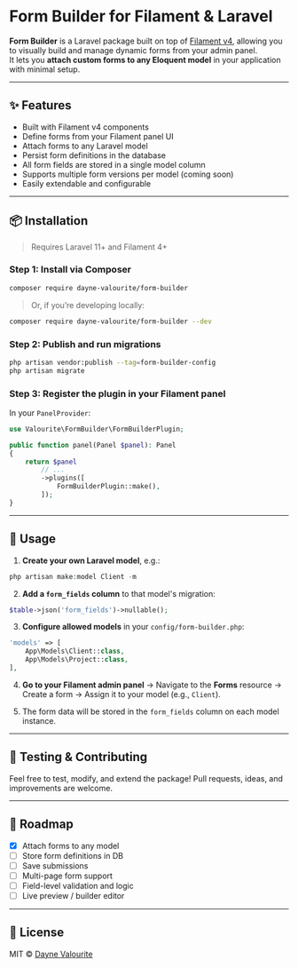 # Form Builder for Filament & Laravel

**Form Builder** is a Laravel package built on top of [Filament v4](https://filamentphp.com), allowing you to visually build and manage dynamic forms from your admin panel.  
It lets you **attach custom forms to any Eloquent model** in your application with minimal setup.

---

## ✨ Features

- Built with Filament v4 components
- Define forms from your Filament panel UI
- Attach forms to any Laravel model
- Persist form definitions in the database
- All form fields are stored in a single model column
- Supports multiple form versions per model (coming soon)
- Easily extendable and configurable

---

## 📦 Installation

> Requires Laravel 11+ and Filament 4+

### Step 1: Install via Composer

```bash
composer require dayne-valourite/form-builder
````

> Or, if you’re developing locally:

```bash
composer require dayne-valourite/form-builder --dev
```

### Step 2: Publish and run migrations

```bash
php artisan vendor:publish --tag=form-builder-config
php artisan migrate
```

### Step 3: Register the plugin in your Filament panel

In your `PanelProvider`:

```php
use Valourite\FormBuilder\FormBuilderPlugin;

public function panel(Panel $panel): Panel
{
    return $panel
        // ...
        ->plugins([
            FormBuilderPlugin::make(),
        ]);
}
```

---

## 🧩 Usage

1. **Create your own Laravel model**, e.g.:

```php
php artisan make:model Client -m
```

2. **Add a `form_fields` column** to that model's migration:

```php
$table->json('form_fields')->nullable();
```

3. **Configure allowed models** in your `config/form-builder.php`:

```php
'models' => [
    App\Models\Client::class,
    App\Models\Project::class,
],
```

4. **Go to your Filament admin panel** → Navigate to the **Forms** resource → Create a form → Assign it to your model (e.g., `Client`).

5. The form data will be stored in the `form_fields` column on each model instance.

---

## 🧪 Testing & Contributing

Feel free to test, modify, and extend the package!
Pull requests, ideas, and improvements are welcome.

---

## 🚧 Roadmap

* [x] Attach forms to any model
* [ ] Store form definitions in DB
* [ ] Save submissions
* [ ] Multi-page form support
* [ ] Field-level validation and logic
* [ ] Live preview / builder editor

---

## 📄 License

MIT © [Dayne Valourite](https://github.com/dayne-valourite)

